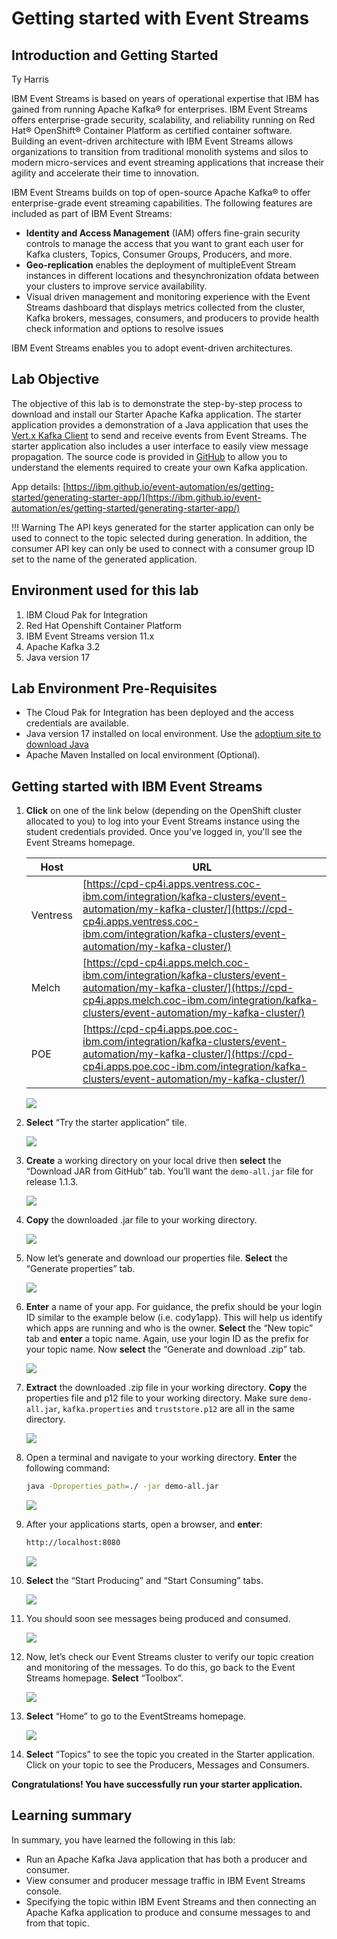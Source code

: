 # Getting started with Event Streams

## Introduction and Getting Started

Ty Harris 

IBM Event Streams is based on years of operational expertise that IBM has gained from running Apache Kafka® for enterprises. IBM Event Streams offers enterprise-grade security, scalability, and reliability running on Red Hat® OpenShift® Container Platform as certified container software. Building an event-driven architecture with IBM Event Streams allows organizations to transition from traditional monolith systems and silos to modern micro-services and event streaming applications that increase their agility and accelerate their time to innovation.

IBM Event Streams builds on top of open-source Apache Kafka® to offer enterprise-grade event streaming capabilities. The following features are included as part of IBM Event Streams:

* **Identity and Access Management** (IAM) offers fine-grain security controls to manage the access that you want to grant each user for Kafka clusters, Topics, Consumer Groups, Producers, and more.
* **Geo-replication** enables the deployment of multipleEvent Stream instances in different locations and thesynchronization ofdata between your clusters to improve service availability.
* Visual driven management and monitoring experience with the Event Streams dashboard that displays metrics collected from the cluster, Kafka brokers, messages, consumers, and producers to provide health check information and options to resolve issues

IBM Event Streams enables you to adopt event-driven architectures.

## Lab Objective

The objective of this lab is to demonstrate the step-by-step process to download and install our Starter Apache Kafka application. The starter application provides a demonstration of a Java application that uses the [Vert.x Kafka Client](https://vertx.io/docs/vertx-kafka-client/java/) to send and receive events from Event Streams. The starter application also includes a user interface to easily view message propagation. The source code is provided in [GitHub](https://github.com/ibm-messaging/kafka-java-vertx-starter) to allow you to understand the elements required to create your own Kafka application.

App details: [https://ibm.github.io/event-automation/es/getting-started/generating-starter-app/](https://ibm.github.io/event-automation/es/getting-started/generating-starter-app/)

!!! Warning
    The API keys generated for the starter application can only be used to connect to the topic selected during generation. In addition, the consumer API key can only be used to connect with a consumer group ID set to the name of the generated application.
    
## Environment used for this lab

1. IBM Cloud Pak for Integration 
2. Red Hat Openshift Container Platform
3. IBM Event Streams version 11.x
4. Apache Kafka 3.2
5. Java version 17

## Lab Environment Pre-Requisites

* The Cloud Pak for Integration has been deployed and the access credentials are available.
* Java version 17 installed on local environment. Use the [adoptium site to download Java](https://adoptium.net/)
* Apache Maven Installed on local environment (Optional).

## Getting started with IBM Event Streams

1. **Click** on one of the link below (depending on the OpenShift cluster allocated to you) to log into your Event Streams instance using the student credentials provided. Once you've logged in, you'll see the Event Streams homepage.

    | Host | URL |
    | --- | --- |
    | Ventress | [https://cpd-cp4i.apps.ventress.coc-ibm.com/integration/kafka-clusters/event-automation/my-kafka-cluster/](https://cpd-cp4i.apps.ventress.coc-ibm.com/integration/kafka-clusters/event-automation/my-kafka-cluster/) |
    | Melch| [https://cpd-cp4i.apps.melch.coc-ibm.com/integration/kafka-clusters/event-automation/my-kafka-cluster/](https://cpd-cp4i.apps.melch.coc-ibm.com/integration/kafka-clusters/event-automation/my-kafka-cluster/) |
    | POE | [https://cpd-cp4i.apps.poe.coc-ibm.com/integration/kafka-clusters/event-automation/my-kafka-cluster/](https://cpd-cp4i.apps.poe.coc-ibm.com/integration/kafka-clusters/event-automation/my-kafka-cluster/) |  


    ![](./images/lab-1-es-1.png)

2. **Select** “Try the starter application” tile.

    ![](./images/lab-1-es-2.png)


3. **Create** a working directory on your local drive then **select** the “Download JAR from GitHub” tab. You’ll want the `demo-all.jar` file for release 1.1.3. 
 
    ![](./images/lab-1-es-3.png)

4.	**Copy** the downloaded .jar file to your working directory.
 
    ![](./images/lab-1-es-4.png)

5.	Now let’s generate and download our properties file. **Select** the “Generate properties” tab. 
 
    ![](./images/lab-1-es-5.png)

6.	**Enter** a name of your app. For guidance, the prefix should be your login ID similar to the example below (i.e. cody1app). This will help us identify which apps are running and who is the owner. **Select** the “New topic” tab and **enter** a topic name. Again, use your login ID as the prefix for your topic name. Now **select** the “Generate and download .zip” tab.
 
    ![](./images/lab-1-es-6.png)

7.	**Extract** the downloaded .zip file in your working directory. **Copy** the properties file and p12 file to your working directory. Make sure `demo-all.jar`, `kafka.properties` and `truststore.p12` are all in the same directory. 
 
    ![](./images/lab-1-es-7.png)

8.	Open a terminal and navigate to your working directory. **Enter** the following command:

    ```sh
    java -Dproperties_path=./ -jar demo-all.jar
    ```

    ![](./images/lab-1-es-8.png)
         	
9.	After your applications starts, open a browser, and **enter**:

    ```sh
    http://localhost:8080 
    ```

    ![](./images/lab-1-es-9.png)

10.	**Select** the “Start Producing” and “Start Consuming” tabs. 

    ![](./images/lab-1-es-10.png)


11.	You should soon see messages being produced and consumed.  

    ![](./images/lab-1-es-11.png)

12.	Now, let’s check our Event Streams cluster to verify our topic creation and monitoring of the messages. To do this, go back to the Event Streams homepage. **Select** “Toolbox”.
 
    ![](./images/lab-1-es-12.png)

13.	**Select** “Home” to go to the EventStreams homepage.

    ![](./images/lab-1-es-13.png)

14.	**Select** “Topics” to see the topic you created in the Starter application. Click on your topic to see the Producers, Messages and Consumers.



**Congratulations! You have successfully run your starter application.**

## Learning summary

In summary, you have learned the following in this lab:

* Run an Apache Kafka Java application that has both a producer and consumer.
* View consumer and producer message traffic in IBM Event Streams console.
* Specifying the topic within IBM Event Streams and then connecting an Apache Kafka application to produce and consume messages to and from that topic.

